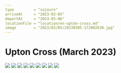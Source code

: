 ```yaml
---
type         = "sojourn"
arriveAt     = "2023-03-05"
departAt     = "2023-03-06"
locationFile = "location/en-upton-cross.md"
image        = "2023/03/05/20230305-172802638.jpg"
---
```


# Upton Cross (March 2023)

![](2023/03/06/20230306-100751633.jpg)
![](2023/03/06/20230306-111736336.jpg)
![](2023/03/06/20230306-122207336.jpg)
![](2023/03/06/20230306-131038484.jpg)
![](2023/03/06/20230306-155253759.jpg)
![](2023/03/06/20230306-161319411.jpg)
![](2023/03/06/20230306-161325848.jpg)
![](2023/03/06/20230306-192131.jpg)
![](2023/03/06/20230306-193528231.jpg)
